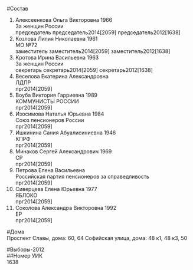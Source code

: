 #Состав  
1. Алексеенкова Ольга Викторовна 1966  
    За женщин России  
    председатель председатель2014[2059] председатель2012[1638]  
2. Козлова Лилия Николаевна 1961  
    МО №72  
    заместитель заместитель2014[2059] заместитель2012[1638]  
3. Кротова Ирина Васильевна 1963  
    За женщин России  
    секретарь секретарь2014[2059] секретарь2012[1638]  
4. Веселова Екатерина Александровна  
    ЛДПР  
    прг2014[2059]  
5. Воуба Виктория Гарриевна 1989  
    КОММУНИСТЫ РОССИИ  
    прг2014[2059]  
6. Изосимова Наталья Юрьевна 1984  
    Союз пенсионеров России  
    прг2014[2059]  
7. Ишкинина Сания Абуалисиниевна 1946  
    КПРФ  
    прг2014[2059]  
8. Минаков Сергей Александрович 1969  
    СР  
    прг2014[2059]  
9. Петрова Елена Васильевна  
    Российская партия пенсионеров за справедливость  
    прг2014[2059]  
10. Сиверцева Елена Юрьевна 1977  
    ЯБЛОКО  
    прг2014[2059]  
11. Соколова Александра Викторовна 1992  
    ЕР  
    прг2014[2059]  
  
#Дома  
Проспект Славы, дома: 60, 64 Софийская улица, дома: 48 к1, 48 к3, 50  
  
#Выборы-2012  
##Номер УИК  
1638  
